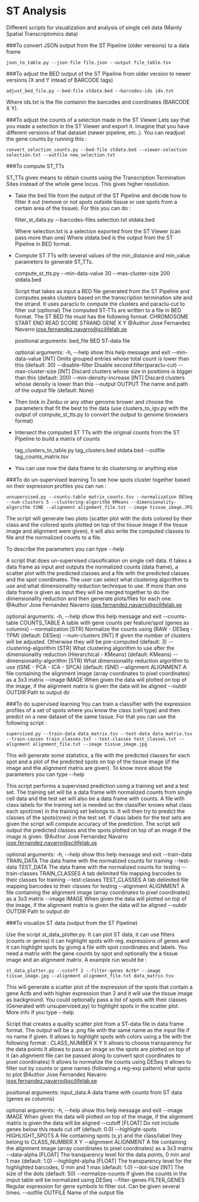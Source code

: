 # ST Analysis 

Different scripts for visualization and analysis of single cell data (Mainly Spatial Transcriptomics data)

###To convert JSON output from the ST Pipeline (older versions) to a data frame

    json_to_table.py --json-file file.json --output file_table.tsv

###To adjust the BED output of the ST Pipeline from older version to newer versions (X and Y intead of BARCODE tags)

    adjust_bed_file.py --bed-file stdata.bed --barcodes-ids ids.txt
    
  Where ids.txt is the file containin the barcodes and coordinates (BARCODE X Y).
  
###To adjust the counts of a selection made in the ST Viewer
Lets say that you made a selection in the ST Viewer and export it. Imagine
that you have different versions of that dataset (newer pipeline, etc..). You
can readjust the gene counts by running this :

    convert_selection_counts.py --bed-file stdata.bed --viewer-selection selection.txt --outfile new_selection.txt
  
###To compute ST_TTs

ST_TTs gives means to obtain counts using the Transcription Termination Sites
instead of the whole gene locus. This gives higher resolution. 

- Take the bed file from the output of the ST Pipeline and decide how to filter it out 
(remove or not spots outside tissue or use spots from a certain area of the tissue). For
this you can do :
 
    filter_st_data.py --barcodes-files selection.txt stdata.bed

  Where selection.txt is a selection exported from the ST Viewer (can pass more than one)
  Where stdata.bed is the output from the ST Pipeline in BED format.
  
- Compute ST TTs with several values of the min_distance and min_value parameters to generate ST_TTs.

    compute_st_tts.py --min-data-value 30 --max-cluster-size 200 stdata.bed
  
  Script that takes as input a BED file generated from the ST Pipeline and
  computes peaks clusters based on the transcription termination site and the
  strand. It uses paraclu to compute the clusters and paraclu-cut to filter out
  (optional) The computed ST-TTs are written to a file in BED format. The ST BED
  file must has the following format: CHROMOSOME START END READ SCORE STRAND
  GENE X Y @Author Jose Fernandez Navarro <jose.fernandez.navarro@scilifelab.se>

  positional arguments:
    bed_file              BED ST-data file

  optional arguments:
    -h, --help            show this help message and exit
    --min-data-value [INT]
                          Omits grouped entries whose total count is lower than
                          this (default: 30)
    --disable-filter      Disable second filter(paraclu-cut)
    --max-cluster-size [INT]
                          Discard clusters whose size in positions is bigger
                          than this (default: 200)
    --min-density-increase [INT]
                          Discard clusters whose density is lower than this
    --output OUTPUT       The name and path of the output file (default: None)    
  
- Then look in Zenbu or any other genome brower and choose the parameters that fit the best to the data
  (use clusters_to_igv.py with the output of compute_st_tts.py to convert the output to genome browsers format)
- Intersect the computed ST TTs with the original counts from the ST Pipeline to build a matrix of counts

    tag_clusters_to_table.py tag_clusters.bed stdata.bed --outfile tag_counts_matrix.tsv

- You can use now the data frame to do clustersing or anything else

###To do un-supervised learning
To see how spots cluster together based on their expression profiles you can run : 

    unsupervised.py --counts-table matrix_counts.tsv --normalization DESeq --num-clusters 5 --clustering-algorithm KMeans --dimensionality-algorithm tSNE --alignment alignment_file.txt --image tissue_image.JPG
    
  The script will generate two plots (scatter plot with the dots colored by their class and the colored spots plotted on top of the tissue image if the tissue image and alignment were given), it will also write the computed classes to file and the normalized counts to a file. 
  
  To describe the parameters you can type --help 
  
  A script that does un-supervised classification on single cell data. It takes
  a data frame as input and outputs the normalized counts (data frame), a
  scatter plot with the predicted classes and a file with the predicted classes
  and the spot coordinates. The user can select what clustering algorithm to use
  and what dimensionality reduction technique to use. If more than one data
  frame is given as input they will be merged together to do the dimensionality
  reduction and then generate plots/files for each one. @Author Jose Fernandez
  Navarro <jose.fernandez.navarro@scilifelab.se>

  optional arguments:
    -h, --help            show this help message and exit
    --counts-table COUNTS_TABLE
                          A table with gene counts per feature/spot (genes as
                          columns)
    --normalization [STR]
                          Normalize the counts using (RAW - DESeq - TPM)
                          (default: DESeq)
    --num-clusters [INT]  If given the number of clusters will be adjusted.
                          Otherwise they will be pre-computed (default: 3)
    --clustering-algorithm [STR]
                          What clustering algorithm to use after the
                          dimensionality reduction (Hierarchical - KMeans)
                          (default: KMeans)
    --dimensionality-algorithm [STR]
                          What dimensionality reduction algorithm to use (tSNE -
                          PCA - ICA - SPCA) (default: tSNE)
    --alignment ALIGNMENT
                          A file containing the alignment image (array
                          coordinates to pixel coordinates) as a 3x3 matrix
    --image IMAGE         When given the data will plotted on top of the image,
                          if the alignment matrix is given the data will be
                          aligned
    --outdir OUTDIR       Path to output dir

###To do supervised learning
You can train a classifier with the expression profiles of a set of spots
where you know the class (cell type) and then predict on a new dataset
of the same tissue. For that you can use the following script :

    supervised.py --train-data data_matrix.tsv --test-data data_matrix.tsv --train-casses train_classes.txt --test-classes test_classes.txt --alignment alignment_file.txt --image tissue_image.jpg
    
  This will generate some statistics, a file with the predicted classes for each spot and a plot of the predicted spots on     top of the tissue image (if the image and the alignment matrix are given). 
  To know more about the parameters you can type --help
  
  This script performs a supervised prediction using a training set and a test
  set. The training set will be a data frame with normalized counts from single
  cell data and the test set will also be a data frame with counts. A file with
  class labels for the training set is needed so the classifier knows what class
  each spot(row) in the training set belongs to. It will then try to predict the
  classes of the spots(rows) in the test set. If class labels for the test sets
  are given the script will compute accuracy of the prediction. The script will
  output the predicted classes and the spots plotted on top of an image if the
  image is given. @Author Jose Fernandez Navarro
  <jose.fernandez.navarro@scilifelab.se>

  optional arguments:
    -h, --help            show this help message and exit
    --train-data TRAIN_DATA
                          The data frame with the normalized counts for training
    --test-data TEST_DATA
                          The data frame with the normalized counts for testing
    --train-classes TRAIN_CLASSES
                          A tab delimited file mapping barcodes to their classes
                          for training
    --test-classes TEST_CLASSES
                          A tab delimited file mapping barcodes to their classes
                          for testing
    --alignment ALIGNMENT
                          A file containing the alignment image (array
                          coordinates to pixel coordinates) as a 3x3 matrix
    --image IMAGE         When given the data will plotted on top of the image,
                          if the alignment matrix is given the data will be
                          aligned
    --outdir OUTDIR         Path to output dir

###To visualize ST data (output from the ST Pipeline) 

Use the script st_data_plotter.py. It can plot ST data, it can use
filters (counts or genes) it can highlight spots with reg. expressions
of genes and it can highlight spots by giving a file with spot coordinates
and labels. You need a matrix with the gene counts by spot and optionally
the a tissue image and an alignment matrix. A example run would be : 

    st_data_plotter.py --cutoff 2 --filter-genes Actb* --image tissue_image.jpg --alignment alignment_file.txt data_matrix.tsv
    
  This will generate a scatter plot of the expression of the spots that contain a gene Actb and with higher expression than 2 and it will use the tissue image as background. You could optionally pass a list of spots with their classes (Generated with unsupervised.py) to highlight spots in the scatter plot. More info if you type --help
  
  Script that creates a quality scatter plot from a ST-data file in data frame
  format. The output will be a .png file with the same name as the input file if
  no name if given. It allows to highlight spots with colors using a file with
  the following format : CLASS_NUMBER X Y It allows to choose transparency for
  the data points It allows to pass an image so the spots are plotted on top of
  it (an alignment file can be passed along to convert spot coordinates to pixel
  coordinates) It allows to normalize the counts using DESeq It allows to filter
  out by counts or gene names (following a reg-exp pattern) what spots to plot
  @Author Jose Fernandez Navarro <jose.fernandez.navarro@scilifelab.se>

  positional arguments:
    input_data            A data frame with counts from ST data (genes as
                          columns)

  optional arguments:
    -h, --help            show this help message and exit
    --image IMAGE         When given the data will plotted on top of the image,
                          if the alignment matrix is given the data will be
                          aligned
    --cutoff [FLOAT]      Do not include genes below this reads cut off
                          (default: 0.0)
    --highlight-spots HIGHLIGHT_SPOTS
                          A file containing spots (x,y) and the class/label they
                          belong to CLASS_NUMBER X Y
    --alignment ALIGNMENT
                          A file containing the alignment image (array
                          coordinates to pixel coordinates) as a 3x3 matrix
    --data-alpha [FLOAT]  The transparency level for the data points, 0 min and
                          1 max (default: 1.0)
    --highlight-alpha [FLOAT]
                          The transparency level for the highlighted barcodes, 0
                          min and 1 max (default: 1.0)
    --dot-size [INT]      The size of the dots (default: 50)
    --normalize-counts    If given the counts in the imput table will be
                          normalized using DESeq
    --filter-genes FILTER_GENES
                          Regular expression for gene symbols to filter out. Can
                          be given several times.
    --outfile OUTFILE     Name of the output file
